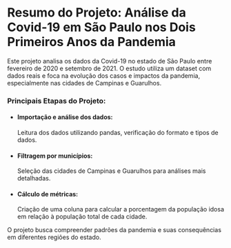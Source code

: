 # Resumo do Projeto: Análise da Covid-19 em São Paulo nos Dois Primeiros Anos da Pandemia

Este projeto analisa os dados da Covid-19 no estado de São Paulo entre fevereiro de 2020 e setembro de 2021. O estudo utiliza um dataset com dados reais e foca na evolução dos casos e impactos da pandemia, especialmente nas cidades de Campinas e Guarulhos.

### Principais Etapas do Projeto:

- #### Importação e análise dos dados:
    Leitura dos dados utilizando pandas, verificação do formato e tipos de dados.
- #### Filtragem por municípios:
    Seleção das cidades de Campinas e Guarulhos para análises mais detalhadas.
- #### Cálculo de métricas:
    Criação de uma coluna para calcular a porcentagem da população idosa em relação à população total de cada cidade.

O projeto busca compreender padrões da pandemia e suas consequências em diferentes regiões do estado.
